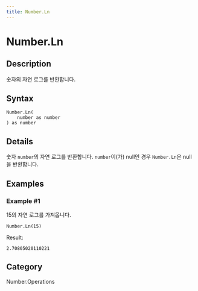 ```yaml
---
title: Number.Ln
---
```


# Number.Ln


## Description

숫자의 자연 로그를 반환합니다.


## Syntax

```powerquery
Number.Ln(
    number as number
) as number
```


## Details

숫자 <code>number</code>의 자연 로그를 반환합니다. <code>number</code>이(가) null인 경우 <code>Number.Ln</code>은 null을 반환합니다.


## Examples

### Example #1 
15의 자연 로그를 가져옵니다.
```powerquery
Number.Ln(15)
```

Result: 
```powerquery
2.70805020110221
```




## Category
Number.Operations
